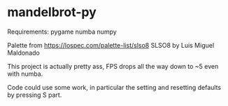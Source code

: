 # mandelbrot-py

Requirements:
pygame
numba
numpy

Palette from https://lospec.com/palette-list/slso8
SLSO8 by Luis Miguel Maldonado

This project is actually pretty ass, FPS drops all the way down to ~5 even with numba.

Code could use some work, in particular the setting and resetting defaults by pressing S part.
